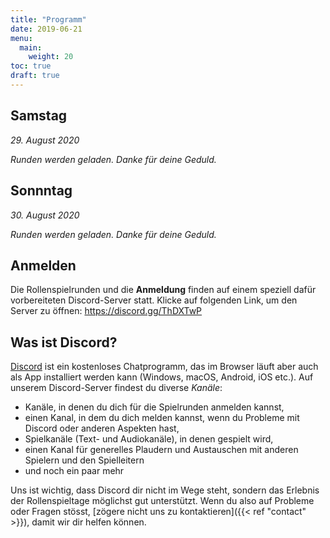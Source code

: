 ```yaml
---
title: "Programm"
date: 2019-06-21
menu:
  main:
    weight: 20
toc: true
draft: true
---
```


## Samstag

_29. August 2020_

<div class="c-calendar saturday u-bleed-out c-rounds">
  <em>Runden werden geladen. Danke für deine Geduld.</em>
</div>

## Sonnntag

_30. August 2020_

<div class="c-calendar sunday u-bleed-out c-rounds">
  <em>Runden werden geladen. Danke für deine Geduld.</em>
</div>

## Anmelden

Die Rollenspielrunden und die **Anmeldung** finden auf einem speziell dafür vorbereiteten Discord-Server statt. Klicke auf folgenden Link, um den Server zu öffnen: https://discord.gg/ThDXTwP

## Was ist Discord?

[Discord](https://discord.com/) ist ein kostenloses Chatprogramm, das im Browser läuft aber auch als App installiert werden kann (Windows, macOS, Android, iOS etc.). Auf unserem Discord-Server findest du diverse *Kanäle*:

* Kanäle, in denen du dich für die Spielrunden anmelden kannst,
* einen Kanal, in dem du dich melden kannst, wenn du Probleme mit Discord oder anderen Aspekten hast,
* Spielkanäle (Text- und Audiokanäle), in denen gespielt wird,
* einen Kanal für generelles Plaudern und Austauschen mit anderen Spielern und den Spielleitern
* und noch ein paar mehr

Uns ist wichtig, dass Discord dir nicht im Wege steht, sondern das Erlebnis der Rollenspieltage möglichst gut unterstützt. Wenn du also auf Probleme oder Fragen stösst, [zögere nicht uns zu kontaktieren]({{< ref "contact" >}}), damit wir dir helfen können.

<script src="/scripts/cal-model.js"></script>
<script src="/scripts/cal-view.js"></script>
